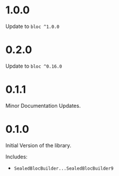 # 1.0.0

Update to `bloc ^1.0.0`

# 0.2.0

Update to `bloc ^0.16.0`

# 0.1.1

Minor Documentation Updates.

# 0.1.0

Initial Version of the library.

Includes:

- `SealedBlocBuilder...SealedBlocBuilder9`
